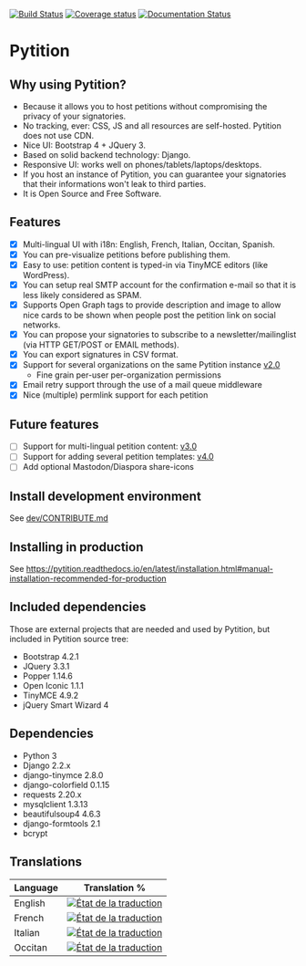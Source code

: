 [![Build Status](http://jenkins.sionneau.net:8080/buildStatus/icon?job=Pytition/master)](http://jenkins.sionneau.net:8080/job/Pytition/job/master/) [![Coverage status](https://img.shields.io/jenkins/coverage/cobertura/http/jenkins.sionneau.net:8080/job/Pytition/job/master.svg)](http://jenkins.sionneau.net:8080/job/Pytition/job/master/lastBuild/cobertura/) [![Documentation Status](https://readthedocs.org/projects/pytition/badge/?version=latest)](https://pytition.readthedocs.io/en/latest/?badge=latest)

# Pytition

## Why using Pytition?

* Because it allows you to host petitions without compromising the privacy of your signatories.
* No tracking, ever: CSS, JS and all resources are self-hosted. Pytition does not use CDN.
* Nice UI: Bootstrap 4 + JQuery 3.
* Based on solid backend technology: Django.
* Responsive UI: works well on phones/tablets/laptops/desktops.
* If you host an instance of Pytition, you can guarantee your signatories that their informations won't leak to third parties.
* It is Open Source and Free Software.

## Features

* [x] Multi-lingual UI with i18n: English, French, Italian, Occitan, Spanish.
* [x] You can pre-visualize petitions before publishing them.
* [x] Easy to use: petition content is typed-in via TinyMCE editors (like WordPress).
* [x] You can setup real SMTP account for the confirmation e-mail so that it is less likely considered as SPAM.
* [x] Supports Open Graph tags to provide description and image to allow nice cards to be shown when people post the petition link on social networks.
* [x] You can propose your signatories to subscribe to a newsletter/mailinglist (via HTTP GET/POST or EMAIL methods).
* [x] You can export signatures in CSV format.
* [x] Support for several organizations on the same Pytition instance [v2.0](https://github.com/pytition/Pytition/milestone/2)
  * Fine grain per-user per-organization permissions
* [x] Email retry support through the use of a mail queue middleware
* [x] Nice (multiple) permlink support for each petition

## Future features

* [ ] Support for multi-lingual petition content: [v3.0](https://github.com/pytition/Pytition/milestone/3)
* [ ] Support for adding several petition templates: [v4.0](https://github.com/pytition/Pytition/milestone/4)
* [ ] Add optional Mastodon/Diaspora share-icons

## Install development environment

See [dev/CONTRIBUTE.md](dev/CONTRIBUTE.md)

## Installing in production

See https://pytition.readthedocs.io/en/latest/installation.html#manual-installation-recommended-for-production

## Included dependencies

Those are external projects that are needed and used by Pytition, but included in Pytition source tree:

* Bootstrap 4.2.1
* JQuery 3.3.1
* Popper 1.14.6
* Open Iconic 1.1.1
* TinyMCE 4.9.2
* jQuery Smart Wizard 4

## Dependencies

* Python 3
* Django 2.2.x
* django-tinymce 2.8.0
* django-colorfield 0.1.15
* requests 2.20.x
* mysqlclient 1.3.13
* beautifulsoup4 4.6.3
* django-formtools 2.1
* bcrypt

## Translations

| Language      | Translation % |
| ------------- | ------------- |
| English       | <a href="https://weblate.framasoft.org/engage/pytition/en/?utm_source=widget"><img src="https://weblate.framasoft.org/widgets/pytition/en/pytitions/svg-badge.svg" alt="État de la traduction" /></a>|
| French  | <a href="https://weblate.framasoft.org/engage/pytition/fr_FR/?utm_source=widget"><img src="https://weblate.framasoft.org/widgets/pytition/fr_FR/pytitions/svg-badge.svg" alt="État de la traduction" /></a>|
| Italian       | <a href="https://weblate.framasoft.org/engage/pytition/it/?utm_source=widget"><img src="https://weblate.framasoft.org/widgets/pytition/it/pytitions/svg-badge.svg" alt="État de la traduction" /></a>|
| Occitan       | <a href="https://weblate.framasoft.org/engage/pytition/oc/?utm_source=widget"><img src="https://weblate.framasoft.org/widgets/pytition/oc/pytitions/svg-badge.svg" alt="État de la traduction" /></a> |
